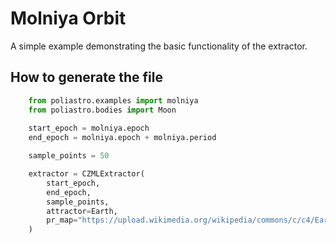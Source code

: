 
Molniya Orbit
=============

A simple example demonstrating the basic functionality of the extractor.

How to generate the file
------------------------

```python
    from poliastro.examples import molniya
    from poliastro.bodies import Moon
    
    start_epoch = molniya.epoch
    end_epoch = molniya.epoch + molniya.period

    sample_points = 50

    extractor = CZMLExtractor(
        start_epoch,
        end_epoch,
        sample_points,
        attractor=Earth,
        pr_map="https://upload.wikimedia.org/wikipedia/commons/c/c4/Earthmap1000x500compac.jpg",
    )

```

